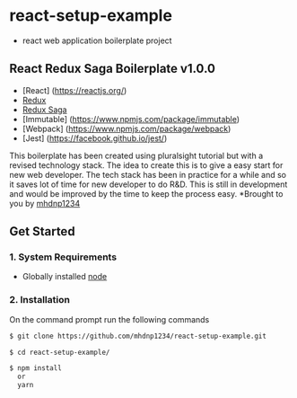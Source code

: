 # react-setup-example
- react web application boilerplate project


## React Redux Saga Boilerplate v1.0.0

+ [React] (https://reactjs.org/)
+ [Redux](https://github.com/reactjs/redux)
+ [Redux Saga](https://redux-saga.js.org)
+ [Immutable] (https://www.npmjs.com/package/immutable)
+ [Webpack] (https://www.npmjs.com/package/webpack)
+ [Jest] (https://facebook.github.io/jest/)

This boilerplate has been created using pluralsight tutorial but with a revised technology stack. The idea to create this is to give a easy start for new web developer.
The tech stack has been in practice for a while and so it saves lot of time for new developer to do R&D. This is still in development and would be improved by the time to keep the process easy.
*Brought to you by [mhdnp1234](https://github.com/mhdnp1234)


## Get Started

### 1. System Requirements

* Globally installed [node](https://nodejs.org/en/)

### 2. Installation

On the command prompt run the following commands

```sh
$ git clone https://github.com/mhdnp1234/react-setup-example.git

$ cd react-setup-example/

$ npm install
  or
  yarn
```
